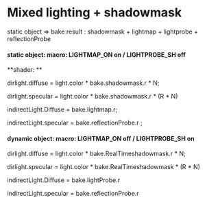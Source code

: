 # Mixed lighting + shadowmask

static object =>  bake result : shadowmask +  lightmap + lightprobe + reflectionProbe

#### static object: macro: LIGHTMAP_ON on / LIGHTPROBE_SH off

**shader:  **

dirlight.diffuse =  light.color \* bake.shadowmask.r \* N; 

dirlight.specular =   light.color \* bake.shadowmask.r \* (R \* N)

indirectLight.Diffuse = bake.lightmap.r; 

indirectLight.specular = bake.reflectionProbe.r ;



#### dynamic object: macro: LIGHTMAP_ON off / LIGHTPROBE_SH on

dirlight.diffuse =  light.color \* bake.RealTimeshadowmask.r \* N; 

dirlight.specular =   light.color \* bake.RealTimeshadowmask \* (R \* N)

indirectLight.Diffuse = bake.lightProbe.r

indirectLight.specular = bake.reflectionProbe.r







